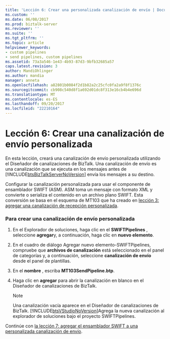 ```yaml
---
title: 'Lección 6: Crear una personalizada canalización de envío | Documentos de Microsoft'
ms.custom: ''
ms.date: 06/08/2017
ms.prod: biztalk-server
ms.reviewer: ''
ms.suite: ''
ms.tgt_pltfrm: ''
ms.topic: article
helpviewer_keywords:
- custom pipelines
- send pipelines, custom pipelines
ms.assetid: 73a3a546-1e43-4b93-87d3-9bfb32685a57
caps.latest.revision: 3
author: MandiOhlinger
ms.author: mandia
manager: anneta
ms.openlocfilehash: a82801b0084f2d1b82a2c25cfc0fa2a9f8f1376c
ms.sourcegitcommit: cb908c540d8f1a692d01dc8f313e16cb4b4e696d
ms.translationtype: MT
ms.contentlocale: es-ES
ms.lasthandoff: 09/20/2017
ms.locfileid: "22210164"
---
```

# <a name="lesson-6-creating-a-custom-send-pipeline"></a>Lección 6: Crear una canalización de envío personalizada
En esta lección, creará una canalización de envío personalizada utilizando el Diseñador de canalizaciones de BizTalk. Una canalización de envío es una canalización que se ejecuta en los mensajes antes de [!INCLUDE[btsBizTalkServerNoVersion](../../includes/btsbiztalkservernoversion-md.md)] envía los mensajes a su destino.  
  
 Configurar la canalización personalizada para usar el componente de ensamblador SWIFT (ASM). ASM toma un mensaje con formato XML y convierte o serializa el contenido en un archivo plano SWIFT. Esta conversión se basa en el esquema de MT103 que ha creado en [lección 3: agregar una canalización de recepción personalizada](../../adapters-and-accelerators/accelerator-swift/lesson-3-adding-a-custom-receive-pipeline.md).  
  
### <a name="to-create-a-custom-send-pipeline"></a>Para crear una canalización de envío personalizada  
  
1.  En el Explorador de soluciones, haga clic en el **SWIFTPipelines** , seleccione **agregar**y, a continuación, haga clic en **nuevo elemento**.  
  
2.  En el cuadro de diálogo Agregar nuevo elemento-SWIFTPipelines, compruebe que **archivos de canalización** está seleccionado en el panel de categorías y, a continuación, seleccione **canalización de envío** desde el panel de plantillas.  
  
3.  En el **nombre** , escriba **MT103SendPipeline.btp**.  
  
4.  Haga clic en **agregar** para abrir la canalización en blanco en el Diseñador de canalizaciones de BizTalk.  
  
    > [!NOTE]
    >  Una canalización vacía aparece en el Diseñador de canalizaciones de BizTalk. [!INCLUDE[btsVStudioNoVersion](../../includes/btsvstudionoversion-md.md)]Agrega la nueva canalización al explorador de soluciones bajo el proyecto SWIFTPipelines.  
  
 Continúe con [la lección 7: agregar el ensamblador SWIFT a una personalizada canalización de envío](../../adapters-and-accelerators/accelerator-swift/lesson-7-adding-the-swift-assembler-to-a-custom-send-pipeline.md).